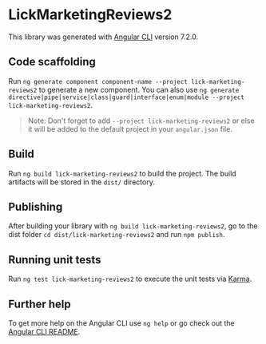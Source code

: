 # LickMarketingReviews2

This library was generated with [Angular CLI](https://github.com/angular/angular-cli) version 7.2.0.

## Code scaffolding

Run `ng generate component component-name --project lick-marketing-reviews2` to generate a new component. You can also use `ng generate directive|pipe|service|class|guard|interface|enum|module --project lick-marketing-reviews2`.
> Note: Don't forget to add `--project lick-marketing-reviews2` or else it will be added to the default project in your `angular.json` file. 

## Build

Run `ng build lick-marketing-reviews2` to build the project. The build artifacts will be stored in the `dist/` directory.

## Publishing

After building your library with `ng build lick-marketing-reviews2`, go to the dist folder `cd dist/lick-marketing-reviews2` and run `npm publish`.

## Running unit tests

Run `ng test lick-marketing-reviews2` to execute the unit tests via [Karma](https://karma-runner.github.io).

## Further help

To get more help on the Angular CLI use `ng help` or go check out the [Angular CLI README](https://github.com/angular/angular-cli/blob/master/README.md).
